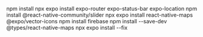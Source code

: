 npm install
npx expo install expo-router expo-status-bar expo-location
npm install @react-native-community/slider
npx expo install react-native-maps @expo/vector-icons
npm install firebase
npm install --save-dev @types/react-native-maps
npx expo install --fix
